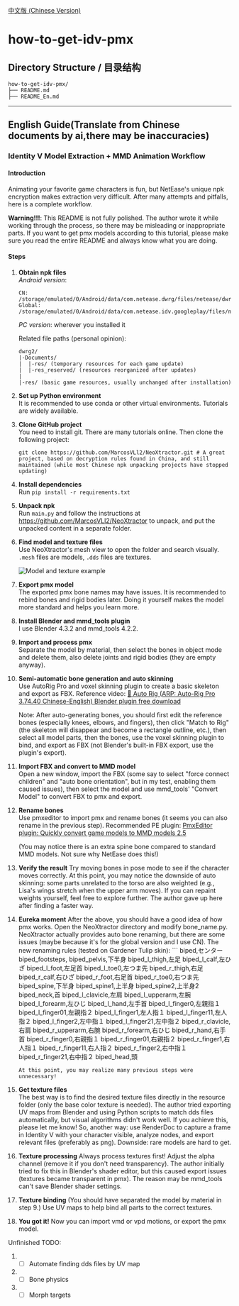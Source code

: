 [中文版 (Chinese Version)](README.md)

# how-to-get-idv-pmx

## Directory Structure / 目录结构

```
how-to-get-idv-pmx/
├── README.md
├── README_En.md

```

---

## English Guide(Translate from Chinese documents by ai,there may be inaccuracies)

### Identity V Model Extraction + MMD Animation Workflow

#### Introduction
Animating your favorite game characters is fun, but NetEase's unique npk encryption makes extraction very difficult. After many attempts and pitfalls, here is a complete workflow.

**Warning!!!**: This README is not fully polished. The author wrote it while working through the process, so there may be misleading or inappropriate parts. If you want to get pmx models according to this tutorial, please make sure you read the entire README and always know what you are doing.

#### Steps

1. **Obtain npk files**  
   *Android version*:

       CN: /storage/emulated/0/Android/data/com.netease.dwrg/files/netease/dwrg.common/ 
       Global: /storage/emulated/0/Android/data/com.netease.idv.googleplay/files/netease/dwrg.common/
   *PC version*: wherever you installed it
    
    Related file paths (personal opinion):
    ```
    dwrg2/
    |-Documents/
    |  |-res/ (temporary resources for each game update)
    |  |-res_reserved/ (resources reorganized after updates)
    |
    |-res/ (basic game resources, usually unchanged after installation)
    ```

2. **Set up Python environment**  
   It is recommended to use conda or other virtual environments. Tutorials are widely available.

3. **Clone GitHub project**  
   You need to install git. There are many tutorials online.
   Then clone the following project:
   ```
   git clone https://github.com/MarcosVLl2/NeoXtractor.git # A great project, based on decryption rules found in China, and still maintained (while most Chinese npk unpacking projects have stopped updating)
   ```

4. **Install dependencies**  
   Run `pip install -r requirements.txt`

5. **Unpack npk**  
   Run `main.py` and follow the instructions at https://github.com/MarcosVLl2/NeoXtractor to unpack, and put the unpacked content in a separate folder.

6. **Find model and texture files**  
   Use NeoXtractor's mesh view to open the folder and search visually.
   `.mesh` files are models, `.dds` files are textures.
   
   ![Model and texture example](images/step6_mesh_dds.png)

7. **Export pmx model**  
   The exported pmx bone names may have issues. It is recommended to rebind bones and rigid bodies later. Doing it yourself makes the model more standard and helps you learn more.

8. **Install Blender and mmd_tools plugin**  
   I use Blender 4.3.2 and mmd_tools 4.2.2.

9. **Import and process pmx**  
   Separate the model by material, then select the bones in object mode and delete them, also delete joints and rigid bodies (they are empty anyway).

10. **Semi-automatic bone generation and auto skinning**  
    Use AutoRig Pro and voxel skinning plugin to create a basic skeleton and export as FBX.
    Reference video: [🦴 Auto Rig (ARP: Auto-Rig Pro 3.74.40 Chinese-English) Blender plugin free download](https://www.bilibili.com/video/BV15VZzYDEVu/?share_source=copy_web&vd_source=403e5319c178de32627fda35d921d9b7)

    Note: After auto-generating bones, you should first edit the reference bones (especially knees, elbows, and fingers), then click "Match to Rig" (the skeleton will disappear and become a rectangle outline, etc.), then select all model parts, then the bones, use the voxel skinning plugin to bind, and export as FBX (not Blender's built-in FBX export, use the plugin's export).

11. **Import FBX and convert to MMD model**  
    Open a new window, import the FBX (some say to select "force connect children" and "auto bone orientation", but in my test, enabling them caused issues), then select the model and use mmd_tools' "Convert Model" to convert FBX to pmx and export.

12. **Rename bones**  
    Use pmxeditor to import pmx and rename bones (it seems you can also rename in the previous step). Recommended PE plugin: [PmxEditor plugin: Quickly convert game models to MMD models 2.5](https://www.bilibili.com/video/BV1ZY4y1r72L/?share_source=copy_web&vd_source=403e5319c178de32627fda35d921d9b7)

    (You may notice there is an extra spine bone compared to standard MMD models. Not sure why NetEase does this!)

13. **Verify the result**
    Try moving bones in pose mode to see if the character moves correctly. At this point, you may notice the downside of auto skinning: some parts unrelated to the torso are also weighted (e.g., Lisa's wings stretch when the upper arm moves). If you can repaint weights yourself, feel free to explore further. The author gave up here after finding a faster way.

14. **Eureka moment**
    After the above, you should have a good idea of how pmx works. Open the NeoXtractor directory and modify bone_name.py. NeoXtractor actually provides auto bone renaming, but there are some issues (maybe because it's for the global version and I use CN). The new renaming rules (tested on Gardener Tulip skin):
        ```
    biped,センター
    biped_footsteps,
    biped_pelvis,下半身
    biped_l_thigh,左足
    biped_l_calf,左ひざ
    biped_l_foot,左足首
    biped_l_toe0,左つま先
    biped_r_thigh,右足
    biped_r_calf,右ひざ
    biped_r_foot,右足首
    biped_r_toe0,右つま先
    biped_spine,下半身
    biped_spine1,上半身
    biped_spine2,上半身2
    biped_neck,首
    biped_l_clavicle,左肩
    biped_l_upperarm,左腕
    biped_l_forearm,左ひじ
    biped_l_hand,左手首
    biped_l_finger0,左親指１
    biped_l_finger01,左親指２
    biped_l_finger1,左人指１
    biped_l_finger11,左人指２
    biped_l_finger2,左中指１
    biped_l_finger21,左中指２
    biped_r_clavicle,右肩
    biped_r_upperarm,右腕
    biped_r_forearm,右ひじ
    biped_r_hand,右手首
    biped_r_finger0,右親指１
    biped_r_finger01,右親指２
    biped_r_finger1,右人指１
    biped_r_finger11,右人指２
    biped_r_finger2,右中指１
    biped_r_finger21,右中指２
    biped_head,頭

    ```
    At this point, you may realize many previous steps were unnecessary!

15. **Get texture files**  
    The best way is to find the desired texture files directly in the resource folder (only the base color texture is needed).
    The author tried exporting UV maps from Blender and using Python scripts to match dds files automatically, but visual algorithms didn't work well. If you achieve this, please let me know!
    So, another way: use RenderDoc to capture a frame in Identity V with your character visible, analyze nodes, and export relevant files (preferably as png). Downside: rare models are hard to get.

16. **Texture processing**
    Always process textures first! Adjust the alpha channel (remove it if you don't need transparency). The author initially tried to fix this in Blender's shader editor, but this caused export issues (textures became transparent in pmx). The reason may be mmd_tools can't save Blender shader settings.

17. **Texture binding**
    (You should have separated the model by material in step 9.) Use UV maps to help bind all parts to the correct textures.

18. **You got it!**
    Now you can import vmd or vpd motions, or export the pmx model.

Unfinished TODO:
1. - [ ] Automate finding dds files by UV map
2. - [ ] Bone physics
3. - [ ] Morph targets
